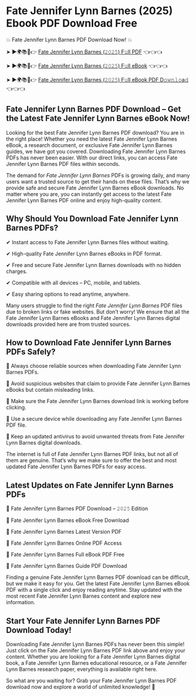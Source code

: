 # Fate Jennifer Lynn Barnes (2025) Ebook PDF Download Free

💥 Fate Jennifer Lynn Barnes PDF Download Now! 💥

➤ ►🌍📚📱👉 [Fate Jennifer Lynn Barnes (𝟸𝟶𝟸𝟻) F𝚞ll PDF](https://getpdf.xyz/fate-jennifer-lynn-barnes) 👈👈👈


➤ ►🌍📚📱👉 [Fate Jennifer Lynn Barnes (𝟸𝟶𝟸𝟻) F𝚞ll eBook](https://getpdf.xyz/fate-jennifer-lynn-barnes) 👈👈👈


➤ ►🌍📚📱👉 [Fate Jennifer Lynn Barnes (𝟸𝟶𝟸𝟻) F𝚞ll eBook PDF D𝚘𝚠𝚗𝚕𝚘a𝚍](https://getpdf.xyz/fate-jennifer-lynn-barnes) 👈👈👈


## Fate Jennifer Lynn Barnes PDF Download – Get the Latest Fate Jennifer Lynn Barnes eBook Now!

Looking for the best Fate Jennifer Lynn Barnes PDF download? You are in the right place! Whether you need the latest Fate Jennifer Lynn Barnes eBook, a research document, or exclusive Fate Jennifer Lynn Barnes guides, we have got you covered. Downloading Fate Jennifer Lynn Barnes PDFs has never been easier. With our direct links, you can access Fate Jennifer Lynn Barnes PDF files within seconds.

The demand for *Fate Jennifer Lynn Barnes* PDFs is growing daily, and many users want a trusted source to get their hands on these files. That’s why we provide safe and secure Fate Jennifer Lynn Barnes eBook downloads. No matter where you are, you can instantly get access to the latest Fate Jennifer Lynn Barnes PDF online and enjoy high-quality content.

## Why Should You Download Fate Jennifer Lynn Barnes PDFs?

✔ Instant access to Fate Jennifer Lynn Barnes files without waiting.

✔ High-quality Fate Jennifer Lynn Barnes eBooks in PDF format.

✔ Free and secure Fate Jennifer Lynn Barnes downloads with no hidden charges.

✔ Compatible with all devices – PC, mobile, and tablets.

✔ Easy sharing options to read anytime, anywhere.

Many users struggle to find the right *Fate Jennifer Lynn Barnes* PDF files due to broken links or fake websites. But don’t worry! We ensure that all the Fate Jennifer Lynn Barnes eBooks and Fate Jennifer Lynn Barnes digital downloads provided here are from trusted sources.

## How to Download Fate Jennifer Lynn Barnes PDFs Safely?

📌 Always choose reliable sources when downloading Fate Jennifer Lynn Barnes PDFs.

📌 Avoid suspicious websites that claim to provide Fate Jennifer Lynn Barnes eBooks but contain misleading links.

📌 Make sure the Fate Jennifer Lynn Barnes download link is working before clicking.

📌 Use a secure device while downloading any Fate Jennifer Lynn Barnes PDF file.

📌 Keep an updated antivirus to avoid unwanted threats from Fate Jennifer Lynn Barnes digital downloads.

The internet is full of Fate Jennifer Lynn Barnes PDF links, but not all of them are genuine. That’s why we make sure to offer the best and most updated Fate Jennifer Lynn Barnes PDFs for easy access.

## Latest Updates on Fate Jennifer Lynn Barnes PDFs

🔹 Fate Jennifer Lynn Barnes PDF Download – 𝟸𝟶𝟸𝟻 Edition

🔹 Fate Jennifer Lynn Barnes eBook Free Download

🔹 Fate Jennifer Lynn Barnes Latest Version PDF

🔹 Fate Jennifer Lynn Barnes Online PDF Access

🔹 Fate Jennifer Lynn Barnes Full eBook PDF Free

🔹 Fate Jennifer Lynn Barnes Guide PDF Download

Finding a genuine Fate Jennifer Lynn Barnes PDF download can be difficult, but we make it easy for you. Get the latest Fate Jennifer Lynn Barnes eBook PDF with a single click and enjoy reading anytime. Stay updated with the most recent Fate Jennifer Lynn Barnes content and explore new information.

## Start Your Fate Jennifer Lynn Barnes PDF Download Today!

Downloading Fate Jennifer Lynn Barnes PDFs has never been this simple! Just click on the Fate Jennifer Lynn Barnes PDF link above and enjoy your content. Whether you are looking for a Fate Jennifer Lynn Barnes digital book, a Fate Jennifer Lynn Barnes educational resource, or a Fate Jennifer Lynn Barnes research paper, everything is available right here.

So what are you waiting for? Grab your Fate Jennifer Lynn Barnes PDF download now and explore a world of unlimited knowledge! 🚀